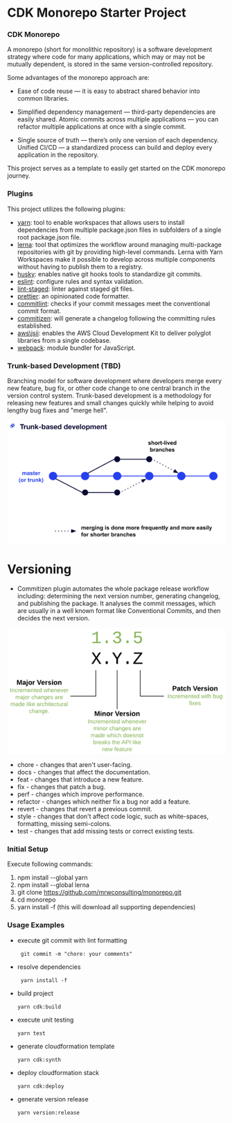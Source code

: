 # CDK Monorepo Starter Project

### CDK Monorepo
A monorepo (short for monolithic repository) is a software development strategy where code for many applications, which may or may not be mutually dependent, is stored in the same version-controlled repository.

Some advantages of the monorepo approach are:

- Ease of code reuse — it is easy to abstract shared behavior into common libraries.

- Simplified dependency management — third-party dependencies are easily shared.
Atomic commits across multiple applications — you can refactor multiple applications at once with a single commit.

- Single source of truth — there’s only one version of each dependency.
Unified CI/CD — a standardized process can build and deploy every application in the repository.

This project serves as a template to easily get started on the CDK monorepo journey.

### Plugins 

This project utilizes the following plugins:

* [yarn](https://classic.yarnpkg.com/en/docs/getting-started): tool to enable workspaces that allows users to install dependencies from multiple package.json files in subfolders of a single root package.json file.
* [lerna](https://lerna.js.org/): tool that optimizes the workflow around managing multi-package repositories with git by providing high-level commands. Lerna with Yarn Workspaces make it possible to develop across multiple components without having to publish them to a registry.
* [husky](https://typicode.github.io/husky/#/): enables native git hooks tools to standardize git commits.
* [eslint](https://eslint.org/docs/user-guide/getting-started): configure rules and syntax validation. 
* [lint-staged](https://github.com/okonet/lint-staged#readme): linter against staged git files.
* [prettier](https://prettier.io/docs/en/index.html): an opinionated code formatter.
* [commitlint](https://commitlint.js.org/#/): checks if your commit messages meet the conventional commit format.
* [commitizen](https://commitizen-tools.github.io/commitizen/changelog/): will generate a changelog following the committing rules established.
* [aws\jsii](https://aws.github.io/jsii/): enables the AWS Cloud Development Kit to deliver polyglot libraries from a single codebase.
* [webpack](https://webpack.js.org/): module bundler for JavaScript.

### Trunk-based Development (TBD)

Branching model for software development where developers merge every new feature, bug fix, or other code change to one central branch in the version control system. Trunk-based development is a methodology for releasing new features and small changes quickly while helping to avoid lengthy bug fixes and "merge hell".

![image](images/trunk-based-development.png)

# Versioning

* Commitizen plugin automates the whole package release workflow including: determining the next version number, generating changelog, and publishing the package. It analyses the commit messages, which are usually in a well known format like Conventional Commits, and then decides the next version.

![image](images/semantic_versioning.png)

* chore - changes that aren't user-facing.
* docs - changes that affect the documentation.
* feat - changes that introduce a new feature.
* fix - changes that patch a bug.
* perf - changes which improve performance.
* refactor - changes which neither fix a bug nor add a feature.
* revert - changes that revert a previous commit.
* style - changes that don't affect code logic, such as white-spaces, formatting, missing semi-colons.
* test - changes that add missing tests or correct existing tests.
### Initial Setup

Execute following commands:

1. npm install --global yarn
2. npm install --global lerna
3. git clone https://github.com/mrwconsulting/monorepo.git
4. cd monorepo
5. yarn install -f (this will download all supporting dependencies)

### Usage Examples

* execute git commit with lint formatting
   ``` 
    git commit -m "chore: your comments"
    ```
* resolve dependencies
   ``` 
    yarn install -f
    ```
* build project
    ```
    yarn cdk:build
    ```
* execute unit testing
    ```
    yarn test
    ```    
* generate cloudformation template
    ```
    yarn cdk:synth
    ```        
* deploy cloudformation stack
    ```
    yarn cdk:deploy
    ```    
* generate version release
    ```
    yarn version:release
    ```   
